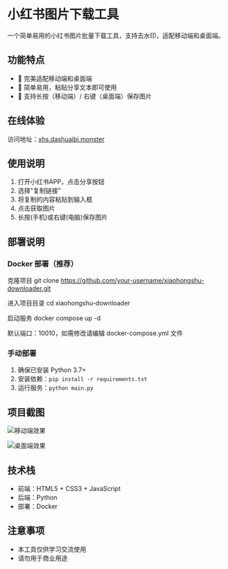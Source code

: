 # 小红书图片下载工具

一个简单易用的小红书图片批量下载工具，支持去水印，适配移动端和桌面端。

## 功能特点

- 📱 完美适配移动端和桌面端
- 🚀 简单易用，粘贴分享文本即可使用
- 💫 支持长按（移动端）/ 右键（桌面端）保存图片

## 在线体验

访问地址：[xhs.dashuaibi.monster](https://xhs.dashuaibi.monster)

## 使用说明

1. 打开小红书APP，点击分享按钮
2. 选择"复制链接"
3. 将复制的内容粘贴到输入框
4. 点击获取图片
5. 长按(手机)或右键(电脑)保存图片

## 部署说明

### Docker 部署（推荐）

克隆项目
git clone https://github.com/your-username/xiaohongshu-downloader.git

进入项目目录
cd xiaohongshu-downloader

启动服务
docker compose up -d

默认端口：10010，如需修改请编辑 docker-compose.yml 文件

### 手动部署

1. 确保已安装 Python 3.7+
2. 安装依赖：`pip install -r requirements.txt`
3. 运行服务：`python main.py`

## 项目截图

![移动端效果](https://github.com/user-attachments/assets/6efc5a4c-a65b-40ec-8d7f-110e53d2cd2f)

![桌面端效果](https://github.com/user-attachments/assets/984e0731-e140-4d9b-a317-16c13841b497)

## 技术栈

- 前端：HTML5 + CSS3 + JavaScript
- 后端：Python
- 部署：Docker

## 注意事项

- 本工具仅供学习交流使用
- 请勿用于商业用途
